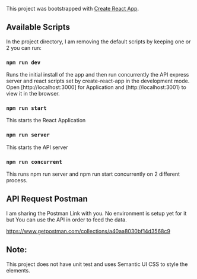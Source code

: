 This project was bootstrapped with [Create React App](https://github.com/facebook/create-react-app).

## Available Scripts

In the project directory, I am removing the default scripts by keeping one or 2 you can run: 

### `npm run dev`

Runs the initial install of the app and then run concurrently the API express server and react scripts set by create-react-app in the development mode.<br>
Open [http://localhost:3000] for Application and (http://localhost:3001) to view it in the browser.

### `npm run start`
This starts the React Application

### `npm run server`
This starts the API server

### `npm run concurrent`
This runs npm run server and npm run start concurrently on 2 different process.


## API Request Postman
I am sharing the Postman Link with you. No environment is setup yet for it but You can use the API in order to feed the data. 

https://www.getpostman.com/collections/a40aa8030bf14d3568c9


## Note: 
This project does not have unit test and uses Semantic UI CSS to style the elements.
